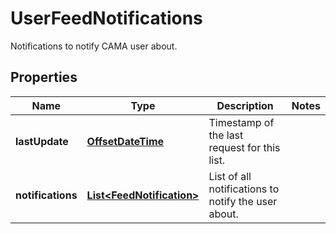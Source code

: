 

# UserFeedNotifications

Notifications to notify CAMA user about.
## Properties

Name | Type | Description | Notes
------------ | ------------- | ------------- | -------------
**lastUpdate** | [**OffsetDateTime**](OffsetDateTime.md) | Timestamp of the last request for this list. | 
**notifications** | [**List&lt;FeedNotification&gt;**](FeedNotification.md) | List of all notifications to notify the user about. | 



